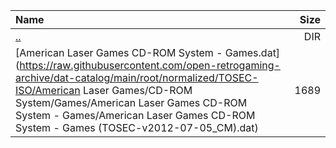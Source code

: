 |Name|Size|
|:---|---:|
|[..](../index.html)|DIR|
|[American Laser Games CD-ROM System - Games.dat](https://raw.githubusercontent.com/open-retrogaming-archive/dat-catalog/main/root/normalized/TOSEC-ISO/American Laser Games/CD-ROM System/Games/American Laser Games CD-ROM System - Games/American Laser Games CD-ROM System - Games (TOSEC-v2012-07-05_CM).dat)|1689|
